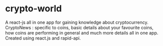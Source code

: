 # crypto-world
A react-js all in one app for gaining knowledge about cryptocurrency. CryptoNews : specific to coins, basic details about your favourite coins, how coins are performing in general and much more details all in one app. Created using react.js and rapid-api. 
